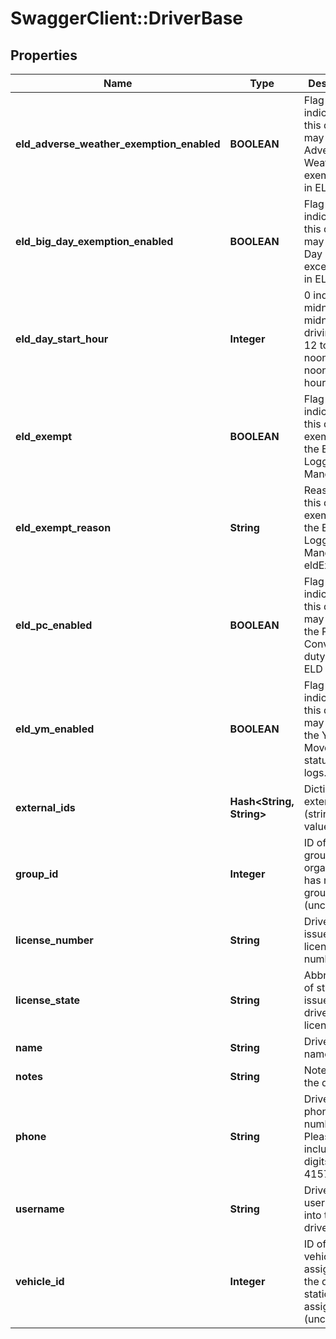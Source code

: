 # SwaggerClient::DriverBase

## Properties
Name | Type | Description | Notes
------------ | ------------- | ------------- | -------------
**eld_adverse_weather_exemption_enabled** | **BOOLEAN** | Flag indicating this driver may use Adverse Weather exemptions in ELD logs. | [optional] 
**eld_big_day_exemption_enabled** | **BOOLEAN** | Flag indicating this driver may use Big Day excemptions in ELD logs. | [optional] 
**eld_day_start_hour** | **Integer** | 0 indicating midnight-to-midnight ELD driving hours, 12 to indicate noon-to-noon driving hours. | [optional] 
**eld_exempt** | **BOOLEAN** | Flag indicating this driver is exempt from the Electronic Logging Mandate. | [optional] 
**eld_exempt_reason** | **String** | Reason that this driver is exempt from the Electronic Logging Mandate (see eldExempt). | [optional] 
**eld_pc_enabled** | **BOOLEAN** | Flag indicating this driver may select the Personal Conveyance duty status in ELD logs. | [optional] [default to false]
**eld_ym_enabled** | **BOOLEAN** | Flag indicating this driver may select the Yard Move duty status in ELD logs. | [optional] [default to false]
**external_ids** | **Hash&lt;String, String&gt;** | Dictionary of external IDs (string key-value pairs) | [optional] 
**group_id** | **Integer** | ID of the group if the organization has multiple groups (uncommon). | [optional] 
**license_number** | **String** | Driver&#39;s state issued license number. | [optional] 
**license_state** | **String** | Abbreviation of state that issued driver&#39;s license. | [optional] 
**name** | **String** | Driver&#39;s name. | 
**notes** | **String** | Notes about the driver. | [optional] 
**phone** | **String** | Driver&#39;s phone number. Please include only digits, ex. 4157771234 | [optional] 
**username** | **String** | Driver&#39;s login username into the driver app. | [optional] 
**vehicle_id** | **Integer** | ID of the vehicle assigned to the driver for static vehicle assignments. (uncommon). | [optional] 


